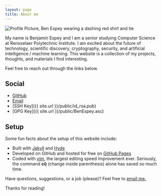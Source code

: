 ```yaml
---
layout: page
title: About me
---
```


![Profile Picture, Ben Espey wearing a dashing red shirt and tie](https://www.gravatar.com/avatar/a0df96bafee3d6ec2623a5d754707dcc)

My name is Benjamin Espey and I am a senior studying Computer Science at Rensselaer Polytechnic Institute. I am excited about the future of technology, scientific discovery, cryptography, security, and artificial intelligence / machine learning. This website is a collection of my projects, thoughts, and materials I find interesting.

Feel free to reach out through the links below.

## Social

* [GitHub](https://github.com/bennyty/)
* [Email](mailto:benjamin.espey@gmail.com)
* [SSH Key]({{ site.url }}/public/id_rsa.pub)
* [GPG Key]({{ site.url }}/public/BenEspey.asc)


## Setup

Some fun facts about the setup of this website include:

* Built with [Jekyll](http://jekyllrb.com) and [Hyde](http://hyde.getpoole.com/)
* Developed on GitHub and hosted for free on [GitHub Pages](https://pages.github.com)
* Coded with [vim](http://www.openvim.com/), the largest editing speed improvement ever. Seriously, the command **ci)** (change inside parenthesis) alone has saved so much time.

Have questions, suggestions, or a job (please)? Feel free to [email me.](mailto:benjamin.espey@gmail.com)

Thanks for reading!
